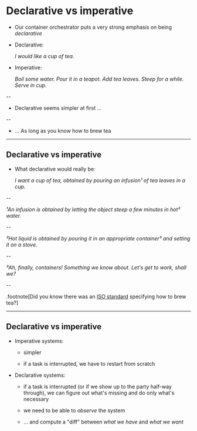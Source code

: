 # Declarative vs imperative

- Our container orchestrator puts a very strong emphasis on being *declarative*

- Declarative:

  *I would like a cup of tea.*

- Imperative:

  *Boil some water. Pour it in a teapot. Add tea leaves. Steep for a while. Serve in cup.*

--

- Declarative seems simpler at first ... 

--

- ... As long as you know how to brew tea

---

## Declarative vs imperative

- What declarative would really be:

  *I want a cup of tea, obtained by pouring an infusion¹ of tea leaves in a cup.*

--

  *¹An infusion is obtained by letting the object steep a few minutes in hot² water.*

--

  *²Hot liquid is obtained by pouring it in an appropriate container³ and setting it on a stove.*

--

  *³Ah, finally, containers! Something we know about. Let's get to work, shall we?*

--

.footnote[Did you know there was an [ISO standard](https://en.wikipedia.org/wiki/ISO_3103)
specifying how to brew tea?]

---

## Declarative vs imperative

- Imperative systems:

  - simpler

  - if a task is interrupted, we have to restart from scratch

- Declarative systems:

  - if a task is interrupted (or if we show up to the party half-way through),
    we can figure out what's missing and do only what's necessary

  - we need to be able to *observe* the system

  - ... and compute a "diff" between *what we have* and *what we want*
